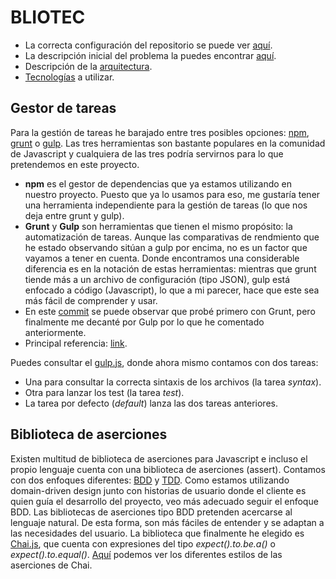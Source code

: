 # BLIOTEC

- La correcta configuración del repositorio se puede ver [aquí](./doc/git_config.md).
- La descripción inicial del problema la puedes encontrar [aquí](./doc/descripcion.md).
- Descripción de la [arquitectura](./doc/arquitectura.md).
- [Tecnologías](./doc/tecnologias) a utilizar.

## Gestor de tareas
Para la gestión de tareas he barajado entre tres posibles opciones: [npm](https://www.npmjs.com/), [grunt](https://gruntjs.com/) o [gulp](https://gulpjs.com/). Las tres herramientas son bastante populares en la comunidad de Javascript y cualquiera de las tres podría servirnos para lo que pretendemos en este proyecto.
- **npm** es el gestor de dependencias que ya estamos utilizando en nuestro proyecto. Puesto que ya lo usamos para eso, me gustaría tener una herramienta independiente para la gestión de tareas (lo que nos deja entre grunt y gulp).
- **Grunt** y **Gulp** son herramientas que tienen el mismo propósito: la automatización de tareas. Aunque las comparativas de rendmiento que he estado observando sitúan a gulp por encima, no es un factor que vayamos a tener en cuenta. Donde encontramos una considerable diferencia es en la notación de estas herramientas: mientras que grunt tiende más a un archivo de configuración (tipo JSON), gulp está enfocado a código (Javascript), lo que a mi parecer, hace que este sea más fácil de comprender y usar.
- En este [commit](https://github.com/fer227/BLIOTEC/commit/0ba59060db5ebb8ccf90408feaf209c75e502346) se puede observar que probé primero con Grunt, pero finalmente me decanté por Gulp por lo que he comentado anteriormente.
- Principal referencia: [link](https://www.keycdn.com/blog/gulp-vs-grunt).

Puedes consultar el [gulp.js](https://github.com/fer227/BLIOTEC/blob/main/gulpfile.js), donde ahora mismo contamos con dos tareas:
- Una para consultar la correcta sintaxis de los archivos (la tarea *syntax*).
- Otra para lanzar los test (la tarea *test*).
- La tarea por defecto (*default*) lanza las dos tareas anteriores.

## Biblioteca de aserciones
Existen multitud de biblioteca de aserciones para Javascript e incluso el propio lenguaje cuenta con una biblioteca de aserciones (assert). Contamos con dos enfoques diferentes: [BDD](https://en.wikipedia.org/wiki/Behavior-driven_development) y [TDD](https://en.wikipedia.org/wiki/Test-driven_development). Como estamos utilizando domain-driven design junto con historias de usuario donde el cliente es quien guía el desarrollo del proyecto, veo más adecuado seguir el enfoque BDD. Las bibliotecas de aserciones tipo BDD pretenden acercarse al lenguaje natural. De esta forma, son más fáciles de entender y se adaptan a las necesidades del usuario. La biblioteca que finalmente he elegido es [Chai.js](https://www.chaijs.com/), que cuenta con expresiones del tipo *expect().to.be.a()* o *expect().to.equal()*. [Aquí](https://www.chaijs.com/guide/styles/) podemos ver los diferentes estilos de las aserciones de Chai.

